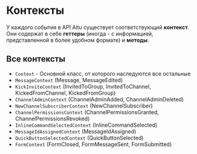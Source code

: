 # Контексты

У каждого события в API Aitu существует соответствующий **контекст**. Они содержат в себе **геттеры** (иногда - с информацией, представленной в более удобном формате) и **методы**.

## Все контексты

- `Context` - Основной класс, от которого наследуются все остальные
- `MessageContext` (Message, MessageEdited)
- `KickInviteContext` (InvitedToGroup, InvitedToChannel, KickedFromChannel, KickedFromGroup)
- `ChannelAdminContext` (ChannelAdminAdded, ChannelAdminDeleted)
- `NewChannelSubscriberContext` (NewChannelSubscriber)
- `ChannelPermissionsContext` (ChannelPermissionsGranted, ChannelPermissionsRevoked)
- `InlineCommandSelectedContext` (InlineCommandSelected)
- `MessageIdAssignedContext` (MessageIdAssigned)
- `QuickButtonSelectedContext` (QuickButtonSelected)
- `FormContext` (FormClosed, FormMessageSent, FormSubmitted)

<!-- TODO: сделать документацию к каждому контексту -->
